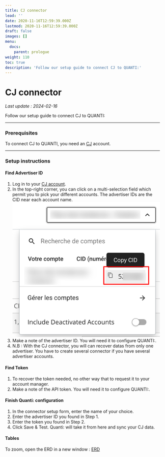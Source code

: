 ```yaml
---
title: CJ connector
lead: ''
date: 2020-11-16T12:59:39.000Z
lastmod: 2020-11-16T12:59:39.000Z
draft: false
images: []
menu:
  docs:
    parent: prologue
weight: 110
toc: true
description: 'Follow our setup guide to connect CJ to QUANTI:'
---
```


# CJ connector

_Last update : 2024-02-16_

Follow our setup guide to connect CJ to QUANTI:

***

### Prerequisites

To connect CJ to QUANTI, you need an [CJ](https://www.cj.com/) account.

***

### Setup instructions

#### Find Advertiser ID

1. Log in to your [CJ account](https://signin.cj.com/login).
2. In the top-right corner, you can click on a multi-selection field which permit you to pick your different accounts. The advertiser IDs are the CID near each account name.\
   ![](../../content/en/docs/prologue/cj/cj1.png)
3. Make a note of the advertiser ID. You will need it to configure QUANTI:.
4. N.B : With the CJ connector, you will can recover datas from only one advertiser. You have to create several connector if you have several advertiser accounts.

#### Find Token

1. To recover the token needed, no other way that to request it to your account manager.
2. Make a note of the API token. You will need it to configure QUANTI:.

#### Finish Quanti: configuration

1. In the connector setup form, enter the name of your choice.
2. Enter the advertiser ID you found in Step 1.
3. Enter the token you found in Step 2.
4. Click Save & Test. Quanti: will take it from here and sync your CJ data.

#### Tables

To zoom, open the ERD in a new window : [ERD](https://dbdiagram.io/e/655780093be149578736156c/65ce18c5ac844320ae3901e3)
